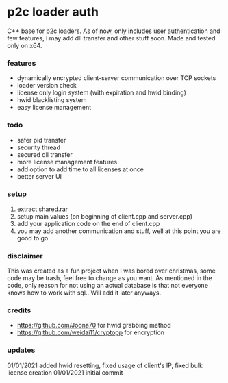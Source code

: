 # p2c loader auth
C++ base for p2c loaders. As of now, only includes user authentication and few features, I may add dll transfer and other stuff soon. Made and tested only on x64.

### features
- dynamically encrypted client-server communication over TCP sockets
- loader version check
- license only login system (with expiration and hwid binding)
- hwid blacklisting system
- easy license management

### todo
- safer pid transfer
- security thread
- secured dll transfer
- more license management features
- add option to add time to all licenses at once
- better server UI

### setup
1. extract shared.rar
2. setup main values (on beginning of client.cpp and server.cpp)
3. add your application code on the end of client.cpp
4. you may add another communication and stuff, well at this point you are good to go

### disclaimer
This was created as a fun project when I was bored over christmas, some code may be trash, feel free to change as you want. As mentioned in the code, only reason for not using an actual database is that not everyone knows how to work with sql.. Will add it later anyways.

### credits
- https://github.com/Joona70 for hwid grabbing method
- https://github.com/weidai11/cryptopp for encryption

### updates
01/01/2021 added hwid resetting, fixed usage of client's IP, fixed bulk license creation
01/01/2021 initial commit